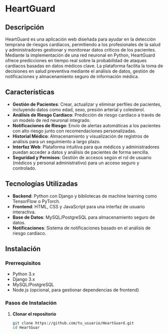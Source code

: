 # HeartGuard

## Descripción
HeartGuard es una aplicación web diseñada para ayudar en la detección temprana de riesgos cardíacos, permitiendo a los profesionales de la salud y administradores gestionar y monitorear datos críticos de los pacientes. Mediante la implementación de una red neuronal en Python, HeartGuard ofrece predicciones en tiempo real sobre la probabilidad de ataques cardíacos basadas en datos médicos clave. La plataforma facilita la toma de decisiones en salud preventiva mediante el análisis de datos, gestión de notificaciones y almacenamiento seguro de información médica.

## Características
- **Gestión de Pacientes**: Crear, actualizar y eliminar perfiles de pacientes, incluyendo datos como edad, sexo, presión arterial y colesterol.
- **Análisis de Riesgo Cardíaco**: Predicción de riesgo cardíaco a través de un modelo de red neuronal integrado.
- **Notificaciones de Riesgo**: Envío de alertas automáticas a los pacientes con alto riesgo junto con recomendaciones personalizadas.
- **Historial Médico**: Almacenamiento y visualización de registros de análisis para un seguimiento a largo plazo.
- **Interfaz Web**: Plataforma intuitiva para que médicos y administradores puedan acceder a datos y análisis de pacientes de forma sencilla.
- **Seguridad y Permisos**: Gestión de accesos según el rol de usuario (médicos y personal administrativo) para un acceso seguro y controlado.

## Tecnologías Utilizadas
- **Backend**: Python con Django y bibliotecas de machine learning como TensorFlow o PyTorch.
- **Frontend**: HTML, CSS y JavaScript para una interfaz de usuario interactiva.
- **Base de Datos**: MySQL/PostgreSQL para almacenamiento seguro de datos.
- **Notificaciones**: Sistema de notificaciones basado en el análisis de riesgo cardíaco.

## Instalación
### Prerrequisitos
- Python 3.x
- Django 3.x
- MySQL/PostgreSQL
- Node.js (opcional, para gestionar dependencias de frontend)

### Pasos de Instalación

1. **Clonar el repositorio**
   ```bash
   git clone https://github.com/tu_usuario/HeartGuard.git
   cd HeartGuar
